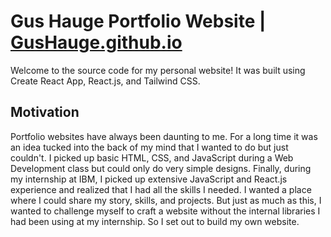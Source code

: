 # Gus Hauge Portfolio Website | <a href="gushauge.github.io">GusHauge.github.io</a>

Welcome to the source code for my personal website! It was built using Create React App, React.js, and Tailwind CSS.

## Motivation
Portfolio websites have always been daunting to me. For a long time it was an idea tucked into the back of my mind that
I wanted to do but just couldn't. I picked up basic HTML, CSS, and JavaScript during a Web Development class but could only
do very simple designs. Finally, during my internship at IBM, I picked up extensive JavaScript and React.js experience and
realized that I had all the skills I needed. I wanted a place where I could share my story, skills, and projects. But just as
much as this, I wanted to challenge myself to craft a website without the internal libraries I had been using at my internship.
So I set out to build my own website.
